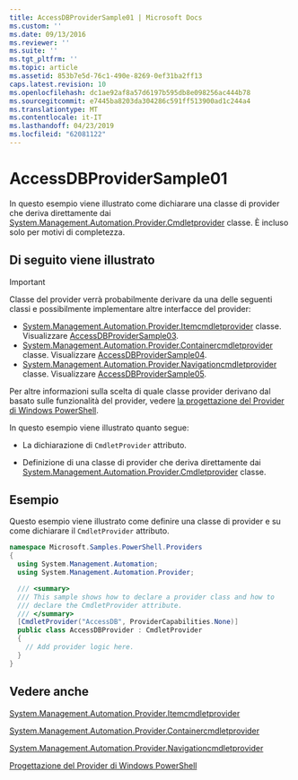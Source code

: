 ```yaml
---
title: AccessDBProviderSample01 | Microsoft Docs
ms.custom: ''
ms.date: 09/13/2016
ms.reviewer: ''
ms.suite: ''
ms.tgt_pltfrm: ''
ms.topic: article
ms.assetid: 853b7e5d-76c1-490e-8269-0ef31ba2ff13
caps.latest.revision: 10
ms.openlocfilehash: dc1ae92af8a57d6197b595db8e098256ac444b78
ms.sourcegitcommit: e7445ba8203da304286c591ff513900ad1c244a4
ms.translationtype: MT
ms.contentlocale: it-IT
ms.lasthandoff: 04/23/2019
ms.locfileid: "62081122"
---
```

# <a name="accessdbprovidersample01"></a>AccessDBProviderSample01

In questo esempio viene illustrato come dichiarare una classe di provider che deriva direttamente dai [System.Management.Automation.Provider.Cmdletprovider](/dotnet/api/System.Management.Automation.Provider.CmdletProvider) classe. È incluso solo per motivi di completezza.

## <a name="demonstrates"></a>Di seguito viene illustrato

> [!IMPORTANT]
> Classe del provider verrà probabilmente derivare da una delle seguenti classi e possibilmente implementare altre interfacce del provider:
>
> -   [System.Management.Automation.Provider.Itemcmdletprovider](/dotnet/api/System.Management.Automation.Provider.ItemCmdletProvider) classe. Visualizzare [AccessDBProviderSample03](./accessdbprovidersample03.md).
> -   [System.Management.Automation.Provider.Containercmdletprovider](/dotnet/api/System.Management.Automation.Provider.ContainerCmdletProvider) classe. Visualizzare [AccessDBProviderSample04](./accessdbprovidersample04.md).
> -   [System.Management.Automation.Provider.Navigationcmdletprovider](/dotnet/api/System.Management.Automation.Provider.NavigationCmdletProvider) classe. Visualizzare [AccessDBProviderSample05](./accessdbprovidersample05.md).
>
> Per altre informazioni sulla scelta di quale classe provider derivano dal basato sulle funzionalità del provider, vedere [la progettazione del Provider di Windows PowerShell](./provider-types.md).

In questo esempio viene illustrato quanto segue:

- La dichiarazione di `CmdletProvider` attributo.

- Definizione di una classe di provider che deriva direttamente dai [System.Management.Automation.Provider.Cmdletprovider](/dotnet/api/System.Management.Automation.Provider.CmdletProvider) classe.

## <a name="example"></a>Esempio

Questo esempio viene illustrato come definire una classe di provider e su come dichiarare il `CmdletProvider` attributo.

```csharp
namespace Microsoft.Samples.PowerShell.Providers
{
  using System.Management.Automation;
  using System.Management.Automation.Provider;

  /// <summary>
  /// This sample shows how to declare a provider class and how to
  /// declare the CmdletProvider attribute.
  /// </summary>
  [CmdletProvider("AccessDB", ProviderCapabilities.None)]
  public class AccessDBProvider : CmdletProvider
  {
    // Add provider logic here.
  }
}
```

## <a name="see-also"></a>Vedere anche

[System.Management.Automation.Provider.Itemcmdletprovider](/dotnet/api/System.Management.Automation.Provider.ItemCmdletProvider)

[System.Management.Automation.Provider.Containercmdletprovider](/dotnet/api/System.Management.Automation.Provider.ContainerCmdletProvider)

[System.Management.Automation.Provider.Navigationcmdletprovider](/dotnet/api/System.Management.Automation.Provider.NavigationCmdletProvider)

[Progettazione del Provider di Windows PowerShell](./provider-types.md)